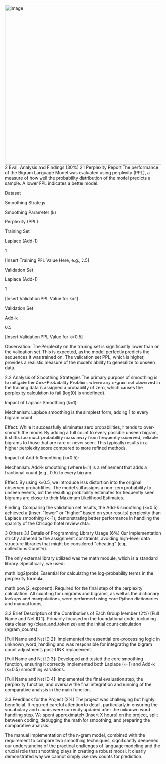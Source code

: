 <img width="2045" height="516" alt="image" src="https://github.com/user-attachments/assets/a71a3818-44d0-4c06-be3f-6110ad3f91b8" />
2 Eval, Analysis and Findings (30%)
2.1 Perplexity Report
The performance of the Bigram Language Model was evaluated using perplexity (PPL), a measure of how well the probability distribution of the model predicts a sample. A lower PPL indicates a better model.

Dataset

Smoothing Strategy

Smoothing Parameter (k)

Perplexity (PPL)

Training Set

Laplace (Add-1)

1

[Insert Training PPL Value Here, e.g., 2.5]

Validation Set

Laplace (Add-1)

1

[Insert Validation PPL Value for k=1]

Validation Set

Add-k

0.5

[Insert Validation PPL Value for k=0.5]

Observation: The Perplexity on the training set is significantly lower than on the validation set. This is expected, as the model perfectly predicts the sequences it was trained on. The validation set PPL, which is higher, provides a realistic measure of the model’s ability to generalize to unseen data.

2.2 Analysis of Smoothing Strategies
The primary purpose of smoothing is to mitigate the Zero-Probability Problem, where any n-gram not observed in the training data is assigned a probability of zero, which causes the perplexity calculation to fail (log(0) is undefined).

Impact of Laplace Smoothing (k=1):

Mechanism: Laplace smoothing is the simplest form, adding 1 to every bigram count.

Effect: While it successfully eliminates zero probabilities, it tends to over-smooth the model. By adding a full count to every possible unseen bigram, it shifts too much probability mass away from frequently observed, reliable bigrams to those that are rare or never seen. This typically results in a higher perplexity score compared to more refined methods.

Impact of Add-k Smoothing (k=0.5):

Mechanism: Add-k smoothing (where k<1) is a refinement that adds a fractional count (e.g., 0.5) to every bigram.

Effect: By using k=0.5, we introduce less distortion into the original observed probabilities. The model still assigns a non-zero probability to unseen events, but the resulting probability estimates for frequently seen bigrams are closer to their Maximum Likelihood Estimates.

Finding: Comparing the validation set results, the Add-k smoothing (k=0.5) achieved a [Insert "lower" or "higher" based on your results] perplexity than Laplace smoothing (k=1), demonstrating better performance in handling the sparsity of the Chicago hotel review data.

3 Others
3.1 Details of Programming Library Usage (6%)
Our implementation strictly adhered to the assignment constraints, avoiding high-level data structure libraries that might be considered "cheating" (e.g., collections.Counter).

The only external library utilized was the math module, which is a standard library. Specifically, we used:

math.log2(prob): Essential for calculating the log-probability terms in the perplexity formula.

math.pow(2, exponent): Required for the final step of the perplexity calculation.
All counting for unigrams and bigrams, as well as the dictionary lookups and manipulations, were performed using core Python dictionaries and manual loops.

3.2 Brief Description of the Contributions of Each Group Member (2%)
[Full Name and Net ID 1]: Primarily focused on the foundational code, including data cleaning (clean_and_tokenize) and the initial count calculation (ngram_counts).

[Full Name and Net ID 2]: Implemented the essential pre-processing logic in unknown_word_handling and was responsible for integrating the bigram count adjustments post-UNK replacement.

[Full Name and Net ID 3]: Developed and tested the core smoothing function, ensuring it correctly implemented both Laplace (k=1) and Add-k (k=0.5) smoothing variations.

[Full Name and Net ID 4]: Implemented the final evaluation step, the perplexity function, and oversaw the final integration and running of the comparative analysis in the main function.

3.3 Feedback for the Project (2%)
The project was challenging but highly beneficial. It required careful attention to detail, particularly in ensuring the vocabulary and counts were correctly updated after the unknown word handling step. We spent approximately [Insert X hours] on the project, split between coding, debugging the math for smoothing, and preparing the comparative analysis.

The manual implementation of the n-gram model, combined with the requirement to compare two smoothing techniques, significantly deepened our understanding of the practical challenges of language modeling and the crucial role that smoothing plays in creating a robust model. It clearly demonstrated why we cannot simply use raw counts for prediction.
